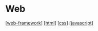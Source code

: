 # Web

[[web-framework]]
[[html]]
[[css]]
[[javascript]]

[//begin]: # "Autogenerated link references for markdown compatibility"
[web-framework]: web-framework "Web Frameworks"
[html]: html "HTML"
[css]: css "CSS"
[javascript]: javascript "JavaScript"
[//end]: # "Autogenerated link references"